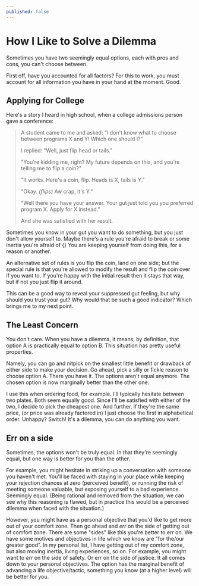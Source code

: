 ```yaml
---
published: false
---
```


# How I Like to Solve a Dilemma
Sometimes you have two seemingly equal options, each with pros and cons, you can't choose between.

First off, have you accounted for all factors? For this to work, you must account for all information you have in your hand at the moment. Good.

## Applying for College
Here's a story I heard in high school, when a college admissions person gave a conference:

> A student came to me and asked: "I don't know what to choose between programs X and Y! Which one should I?"
>
> I replied: "Well, just flip head or tails."
>
> "You're kidding me, right? My future depends on this, and you're telling me to flip a coin?"
>
> "It works. Here's a coin, flip. Heads is X, tails is Y."
>
> "Okay. *(flips)* Aw crap, it's Y."
>
> "Well there you have your answer. Your gut just told you you preferred program X. Apply for X instead."
>
> And she was satisfied with her result.

Sometimes you know in your gut you want to do something, but you just don't allow yourself to. Maybe there's a rule you're afraid to break or some inertia you're afraid of {} You are keeping yourself from doing this, for a reason or another.

An alternative set of rules is you flip the coin, land on one side; but the special rule is that you're allowed to modify the result and flip the coin over if you want to. If you're happy with the initial result then it stays that way, but if not you just flip it around.

This can be a good way to reveal your suppressed gut feeling, but why should you trust your gut? Why would that be such a good indicator? Which brings me to my next point.

## The Least Concern
You don't care. When you have a dilemma, it means, by definition, that option A is practically equal to option B. This situation has pretty useful properties. 

Namely, you can go and nitpick on the smallest little benefit or drawback of either side to make your decision. Go ahead, pick a silly or fickle reason to choose option A. There you have it. The options aren't equal anymore. The chosen option is now marginally better than the other one.

I use this when ordering food, for example. I'll typically hesitate between two plates. Both seem equally good. Since I'll be satisfied with either of the two, I decide to pick the cheapest one. And further, if they're the same price, (or price was already factored in) I just choose the first in alphabetical order. Unhappy? Switch! It's a dilemma, you can do anything you want.

## Err on a side
Sometimes, the options won't be truly equal. In that they're seemingly equal, but one way is better for you than the other.

For example, you might hesitate in striking up a conversation with someone you haven't met. You'll be faced with staying in your place while keeping your rejection chances at zero (perceived benefit), or running the risk of meeting someone valuable, but exposing yourself to a bad experience. Seemingly equal. (Being rational and removed from the situation, we can see why this reasoning is flawed, but in practice this would be a perceived dilemma when faced with the situation.)

However, you might have as a personal objective that you'd like to get more out of your comfort zone. Then go ahead and *err* on the side of getting out of comfort zone. There are some "sides" like this you're better to err on. We have some motives and objectives in life which we know are "for the/our greater good". In my personal list, I have getting out of my comfort zone, but also moving inertia, living experiences, so on. For example, you might want to *err* on the side of safety. Or err on the side of justice. It all comes down to your personal objectives. The option has the marginal benefit of advancing a life objective/tactic, something you know (at a higher level) will be better for you.
